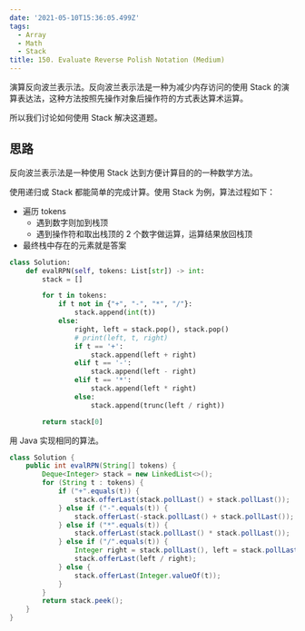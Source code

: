```yaml
---
date: '2021-05-10T15:36:05.499Z'
tags:
  - Array
  - Math
  - Stack
title: 150. Evaluate Reverse Polish Notation (Medium)
---
```


演算反向波兰表示法。反向波兰表示法是一种为减少内存访问的使用 Stack 的演算表达法，这种方法按照先操作对象后操作符的方式表达算术运算。

所以我们讨论如何使用 Stack 解决这道题。

<!-- more -->

## 思路

反向波兰表示法是一种使用 Stack 达到方便计算目的的一种数学方法。

使用递归或 Stack 都能简单的完成计算。使用 Stack 为例，算法过程如下：

- 遍历 tokens
  - 遇到数字则加到栈顶
  - 遇到操作符和取出栈顶的 2 个数字做运算，运算结果放回栈顶
- 最终栈中存在的元素就是答案

```python
class Solution:
    def evalRPN(self, tokens: List[str]) -> int:
        stack = []

        for t in tokens:
            if t not in {"+", "-", "*", "/"}:
                stack.append(int(t))
            else:
                right, left = stack.pop(), stack.pop()
                # print(left, t, right)
                if t == '+':
                    stack.append(left + right)
                elif t == '-':
                    stack.append(left - right)
                elif t == '*':
                    stack.append(left * right)
                else:
                    stack.append(trunc(left / right))

        return stack[0]
```

用 Java 实现相同的算法。

```java
class Solution {
    public int evalRPN(String[] tokens) {
        Deque<Integer> stack = new LinkedList<>();
        for (String t : tokens) {
            if ("+".equals(t)) {
                stack.offerLast(stack.pollLast() + stack.pollLast());
            } else if ("-".equals(t)) {
                stack.offerLast(-stack.pollLast() + stack.pollLast());
            } else if ("*".equals(t)) {
                stack.offerLast(stack.pollLast() * stack.pollLast());
            } else if ("/".equals(t)) {
                Integer right = stack.pollLast(), left = stack.pollLast();
                stack.offerLast(left / right);
            } else {
                stack.offerLast(Integer.valueOf(t));
            }
        }
        return stack.peek();
    }
}
```

